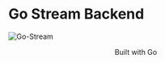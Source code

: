 # Go Stream Backend  

![Go-Stream](https://github.com/user-attachments/assets/e0508dac-4732-4f0a-9676-0a9dffc23931)

<p style="text-align: center;">Built with Go</p>
